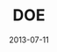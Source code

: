 ---
date: 2013-07-11
title: DOE
categories: platinum
logo: doe_logo.gif
www: http://www.energy.gov
---